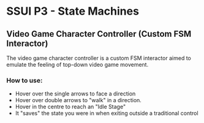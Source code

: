 # SSUI P3 - State Machines

## Video Game Character Controller (Custom FSM Interactor)
The video game character controller is a custom FSM interactor aimed to emulate the feeling of top-down video game movement. 

### How to use:
- Hover over the single arrows to face a direction
- Hover over double arrows to "walk" in a direction.
- Hover in the centre to reach an "Idle Stage"
- It "saves" the state you were in when exiting outside a traditional control